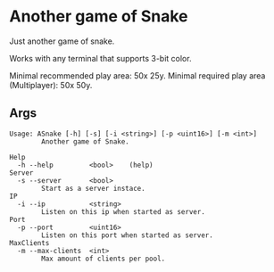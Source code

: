 # Another game of Snake

Just another game of snake.

Works with any terminal that supports 3-bit color.

Minimal recommended play area: 50x 25y.
Minimal required play area (Multiplayer): 50x 50y.

## Args

```text
Usage: ASnake [-h] [-s] [-i <string>] [-p <uint16>] [-m <int>]
        Another game of Snake.

Help
  -h --help         <bool>    (help)
Server
  -s --server       <bool>
        Start as a server instace.
IP
  -i --ip           <string>
        Listen on this ip when started as server.
Port
  -p --port         <uint16>
        Listen on this port when started as server.
MaxClients
  -m --max-clients  <int>
        Max amount of clients per pool.
```
